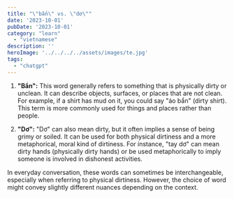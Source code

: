```yaml
---
title: "\"bẩn\" vs. \"dơ\""
date: '2023-10-01'
pubDate: '2023-10-01'
category: "learn"
  - "vietnamese"
description: ''
heroImage: '../../../../assets/images/te.jpg'
tags:
  - "chatgpt"
---
```


1. **"Bẩn":** This word generally refers to something that is physically dirty or unclean. It can describe objects, surfaces, or places that are not clean. For example, if a shirt has mud on it, you could say "áo bẩn" (dirty shirt). This term is more commonly used for things and places rather than people.

2. **"Dơ":** "Dơ" can also mean dirty, but it often implies a sense of being grimy or soiled. It can be used for both physical dirtiness and a more metaphorical, moral kind of dirtiness. For instance, "tay dơ" can mean dirty hands (physically dirty hands) or be used metaphorically to imply someone is involved in dishonest activities.

In everyday conversation, these words can sometimes be interchangeable, especially when referring to physical dirtiness. However, the choice of word might convey slightly different nuances depending on the context.
